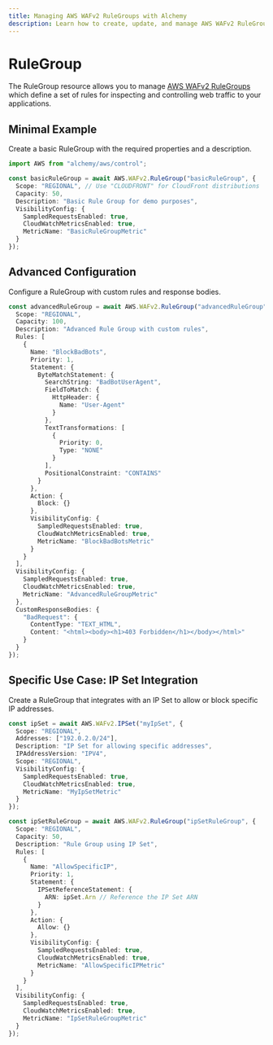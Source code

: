 ```yaml
---
title: Managing AWS WAFv2 RuleGroups with Alchemy
description: Learn how to create, update, and manage AWS WAFv2 RuleGroups using Alchemy Cloud Control.
---
```


# RuleGroup

The RuleGroup resource allows you to manage [AWS WAFv2 RuleGroups](https://docs.aws.amazon.com/wafv2/latest/userguide/) which define a set of rules for inspecting and controlling web traffic to your applications.

## Minimal Example

Create a basic RuleGroup with the required properties and a description.

```ts
import AWS from "alchemy/aws/control";

const basicRuleGroup = await AWS.WAFv2.RuleGroup("basicRuleGroup", {
  Scope: "REGIONAL", // Use "CLOUDFRONT" for CloudFront distributions
  Capacity: 50,
  Description: "Basic Rule Group for demo purposes",
  VisibilityConfig: {
    SampledRequestsEnabled: true,
    CloudWatchMetricsEnabled: true,
    MetricName: "BasicRuleGroupMetric"
  }
});
```

## Advanced Configuration

Configure a RuleGroup with custom rules and response bodies.

```ts
const advancedRuleGroup = await AWS.WAFv2.RuleGroup("advancedRuleGroup", {
  Scope: "REGIONAL",
  Capacity: 100,
  Description: "Advanced Rule Group with custom rules",
  Rules: [
    {
      Name: "BlockBadBots",
      Priority: 1,
      Statement: {
        ByteMatchStatement: {
          SearchString: "BadBotUserAgent",
          FieldToMatch: {
            HttpHeader: {
              Name: "User-Agent"
            }
          },
          TextTransformations: [
            {
              Priority: 0,
              Type: "NONE"
            }
          ],
          PositionalConstraint: "CONTAINS"
        }
      },
      Action: {
        Block: {}
      },
      VisibilityConfig: {
        SampledRequestsEnabled: true,
        CloudWatchMetricsEnabled: true,
        MetricName: "BlockBadBotsMetric"
      }
    }
  ],
  VisibilityConfig: {
    SampledRequestsEnabled: true,
    CloudWatchMetricsEnabled: true,
    MetricName: "AdvancedRuleGroupMetric"
  },
  CustomResponseBodies: {
    "BadRequest": {
      ContentType: "TEXT_HTML",
      Content: "<html><body><h1>403 Forbidden</h1></body></html>"
    }
  }
});
```

## Specific Use Case: IP Set Integration

Create a RuleGroup that integrates with an IP Set to allow or block specific IP addresses.

```ts
const ipSet = await AWS.WAFv2.IPSet("myIpSet", {
  Scope: "REGIONAL",
  Addresses: ["192.0.2.0/24"],
  Description: "IP Set for allowing specific addresses",
  IPAddressVersion: "IPV4",
  Scope: "REGIONAL",
  VisibilityConfig: {
    SampledRequestsEnabled: true,
    CloudWatchMetricsEnabled: true,
    MetricName: "MyIpSetMetric"
  }
});

const ipSetRuleGroup = await AWS.WAFv2.RuleGroup("ipSetRuleGroup", {
  Scope: "REGIONAL",
  Capacity: 50,
  Description: "Rule Group using IP Set",
  Rules: [
    {
      Name: "AllowSpecificIP",
      Priority: 1,
      Statement: {
        IPSetReferenceStatement: {
          ARN: ipSet.Arn // Reference the IP Set ARN
        }
      },
      Action: {
        Allow: {}
      },
      VisibilityConfig: {
        SampledRequestsEnabled: true,
        CloudWatchMetricsEnabled: true,
        MetricName: "AllowSpecificIPMetric"
      }
    }
  ],
  VisibilityConfig: {
    SampledRequestsEnabled: true,
    CloudWatchMetricsEnabled: true,
    MetricName: "IpSetRuleGroupMetric"
  }
});
```